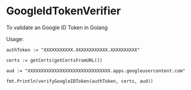 # GoogleIdTokenVerifier
To validate an Google ID Token in Golang

Usage:

```
authToken := "XXXXXXXXXXX.XXXXXXXXXXXX.XXXXXXXXXX"

certs := getCerts(getCertsFromURL())

aud := "XXXXXXXXXXXXXXXXXXXXXXXXXXXXXXX.apps.googleusercontent.com"

fmt.Println(verifyGoogleIDToken(authToken, certs, aud))
```
